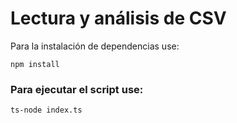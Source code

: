 # Lectura y análisis de CSV

Para la instalación de dependencias use:
```
npm install
```

### Para ejecutar el script use:
```
ts-node index.ts
```